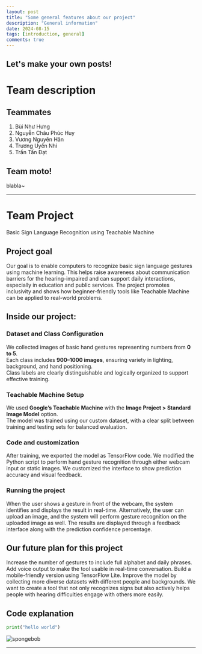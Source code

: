 ```yaml
---
layout: post
title: "Some general features about our project"
description: "General information"
date: 2024-08-15
tags: [introduction, general]
comments: true
---
```


Let's make your own posts!
---


# Team description
## Teammates
  1. Bùi Như Hưng
  2. Nguyễn Châu Phúc Huy
  3. Vương Nguyên Hân
  4. Trương Uyển Nhi
  5. Trần Tấn Đạt

## Team moto!
blabla~


---

# Team Project
  Basic Sign Language Recognition using Teachable Machine
## Project goal 
  Our goal is to enable computers to recognize basic sign language gestures using machine learning. This helps raise awareness about communication barriers for the hearing-impaired and can support daily interactions, especially in education and public services.
  The project promotes inclusivity and shows how beginner-friendly tools like Teachable Machine can be applied to real-world problems.
## Inside our project:
### Dataset and Class Configuration
  We collected images of basic hand gestures representing numbers from **0 to 5**.  
  Each class includes **900–1000 images**, ensuring variety in lighting, background, and hand positioning.  
  Class labels are clearly distinguishable and logically organized to support effective training.
### Teachable Machine Setup
  We used **Google’s Teachable Machine** with the **Image Project > Standard Image Model** option.  
  The model was trained using our custom dataset, with a clear split between training and testing sets for balanced evaluation.
### Code and customization
  After training, we exported the model as TensorFlow code.
  We modified the Python script to perform hand gesture recognition through either webcam input or static images.
  We customized the interface to show prediction accuracy and visual feedback.
### Running the project
  When the user shows a gesture in front of the webcam, the system identifies and displays the result in real-time.
  Alternatively, the user can upload an image, and the system will perform gesture recognition on the uploaded image as well.
  The results are displayed through a feedback interface along with the prediction confidence percentage.
## Our future plan for this project
  Increase the number of gestures to include full alphabet and daily phrases.
  Add voice output to make the tool usable in real-time conversation.
  Build a mobile-friendly version using TensorFlow Lite.
  Improve the model by collecting more diverse datasets with different people and backgrounds.
  We want to create a tool that not only recognizes signs but also actively helps people with hearing difficulties engage with others more easily.
## Code explanation 

~~~python
print("hello world")
~~~

![spongebob](https://i.guim.co.uk/img/static/sys-images/Guardian/Pix/pictures/2009/7/24/1248436779217/SpongeBob-SquarePants-10t-001.jpg?width=465&dpr=1&s=none&crop=none)

---

